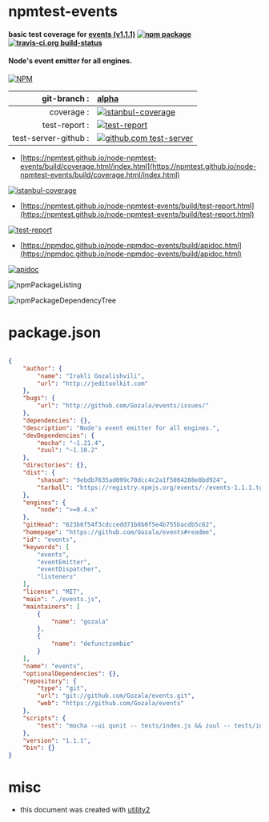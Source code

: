 # npmtest-events

#### basic test coverage for  [events (v1.1.1)](https://github.com/Gozala/events#readme)  [![npm package](https://img.shields.io/npm/v/npmtest-events.svg?style=flat-square)](https://www.npmjs.org/package/npmtest-events) [![travis-ci.org build-status](https://api.travis-ci.org/npmtest/node-npmtest-events.svg)](https://travis-ci.org/npmtest/node-npmtest-events)

#### Node's event emitter for all engines.

[![NPM](https://nodei.co/npm/events.png?downloads=true&downloadRank=true&stars=true)](https://www.npmjs.com/package/events)

| git-branch : | [alpha](https://github.com/npmtest/node-npmtest-events/tree/alpha)|
|--:|:--|
| coverage : | [![istanbul-coverage](https://npmtest.github.io/node-npmtest-events/build/coverage.badge.svg)](https://npmtest.github.io/node-npmtest-events/build/coverage.html/index.html)|
| test-report : | [![test-report](https://npmtest.github.io/node-npmtest-events/build/test-report.badge.svg)](https://npmtest.github.io/node-npmtest-events/build/test-report.html)|
| test-server-github : | [![github.com test-server](https://npmtest.github.io/node-npmtest-events/GitHub-Mark-32px.png)](https://npmtest.github.io/node-npmtest-events/build/app/index.html) | | build-artifacts : | [![build-artifacts](https://npmtest.github.io/node-npmtest-events/glyphicons_144_folder_open.png)](https://github.com/npmtest/node-npmtest-events/tree/gh-pages/build)|

- [https://npmtest.github.io/node-npmtest-events/build/coverage.html/index.html](https://npmtest.github.io/node-npmtest-events/build/coverage.html/index.html)

[![istanbul-coverage](https://npmtest.github.io/node-npmtest-events/build/screenCapture.buildCi.browser.%252Ftmp%252Fbuild%252Fcoverage.lib.html.png)](https://npmtest.github.io/node-npmtest-events/build/coverage.html/index.html)

- [https://npmtest.github.io/node-npmtest-events/build/test-report.html](https://npmtest.github.io/node-npmtest-events/build/test-report.html)

[![test-report](https://npmtest.github.io/node-npmtest-events/build/screenCapture.buildCi.browser.%252Ftmp%252Fbuild%252Ftest-report.html.png)](https://npmtest.github.io/node-npmtest-events/build/test-report.html)

- [https://npmdoc.github.io/node-npmdoc-events/build/apidoc.html](https://npmdoc.github.io/node-npmdoc-events/build/apidoc.html)

[![apidoc](https://npmdoc.github.io/node-npmdoc-events/build/screenCapture.buildCi.browser.%252Ftmp%252Fbuild%252Fapidoc.html.png)](https://npmdoc.github.io/node-npmdoc-events/build/apidoc.html)

![npmPackageListing](https://npmtest.github.io/node-npmtest-events/build/screenCapture.npmPackageListing.svg)

![npmPackageDependencyTree](https://npmtest.github.io/node-npmtest-events/build/screenCapture.npmPackageDependencyTree.svg)



# package.json

```json

{
    "author": {
        "name": "Irakli Gozalishvili",
        "url": "http://jeditoolkit.com"
    },
    "bugs": {
        "url": "http://github.com/Gozala/events/issues/"
    },
    "dependencies": {},
    "description": "Node's event emitter for all engines.",
    "devDependencies": {
        "mocha": "~1.21.4",
        "zuul": "~1.10.2"
    },
    "directories": {},
    "dist": {
        "shasum": "9ebdb7635ad099c70dcc4c2a1f5004288e8bd924",
        "tarball": "https://registry.npmjs.org/events/-/events-1.1.1.tgz"
    },
    "engines": {
        "node": ">=0.4.x"
    },
    "gitHead": "623b6f54f3cdccedd71b8b0f5e4b755bacdb5c62",
    "homepage": "https://github.com/Gozala/events#readme",
    "id": "events",
    "keywords": [
        "events",
        "eventEmitter",
        "eventDispatcher",
        "listeners"
    ],
    "license": "MIT",
    "main": "./events.js",
    "maintainers": [
        {
            "name": "gozala"
        },
        {
            "name": "defunctzombie"
        }
    ],
    "name": "events",
    "optionalDependencies": {},
    "repository": {
        "type": "git",
        "url": "git://github.com/Gozala/events.git",
        "web": "https://github.com/Gozala/events"
    },
    "scripts": {
        "test": "mocha --ui qunit -- tests/index.js && zuul -- tests/index.js"
    },
    "version": "1.1.1",
    "bin": {}
}
```



# misc
- this document was created with [utility2](https://github.com/kaizhu256/node-utility2)
